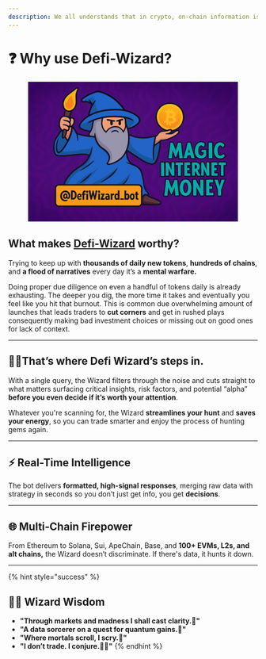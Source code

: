 ```yaml
---
description: We all understands that in crypto, on‑chain information is alpha, but...
---
```


# ❓ Why use Defi-Wizard?

<div align="left"><figure><img src="../.gitbook/assets/defiwizardbanner.png" alt="" width="563"><figcaption></figcaption></figure></div>

## What makes [Defi-Wizard](https://t.me/DefiWizard_Bot) worthy?

Trying to keep up with **thousands of daily new tokens**, **hundreds of chains**, and **a flood of narratives** every day it’s a **mental warfare.**

Doing proper due diligence on even a handful of tokens daily is already exhausting. The deeper you dig, the more time it takes and eventually you feel like you hit that burnout. This is common due overwhelming amount of launches  that leads traders to **cut corners** and get in rushed plays consequently making bad investment choices or missing out on good ones for lack of context.

***

## **🧙‍♂️That’s where Defi Wizard’s steps in.**

With a single query, the Wizard filters through the noise and cuts straight to what matters surfacing critical insights, risk factors, and potential “alpha” **before you even decide if it’s worth your attention**.

Whatever you're scanning for, the Wizard **streamlines your hunt** and **saves your energy**, so you can trade smarter and enjoy the process of hunting gems again.

***

## **⚡ Real-Time Intelligence**

The bot delivers **formatted, high-signal responses**, merging raw data with strategy in seconds so you don’t just get info, you get **decisions**.

***

## **🌐 Multi‑Chain Firepower**

From Ethereum to Solana, Sui, ApeChain, Base, and **100+ EVMs, L2s, and alt chains,** the Wizard doesn’t discriminate. If there's data, it hunts it down.

***

{% hint style="success" %}
## **🧙‍♂️ Wizard Wisdom**

* **"Through markets and madness I shall cast clarity.🔮"**
* **"A data sorcerer on a quest for quantum gains.🚀"**
* **"Where mortals scroll, I scry.📜"**
* **"I don’t trade. I conjure.🧙‍♂️"**
{% endhint %}
